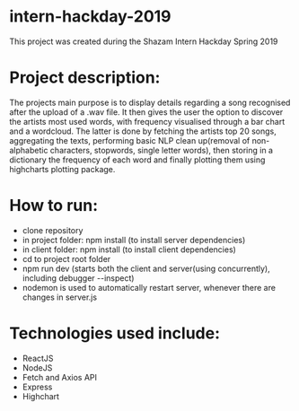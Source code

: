 # intern-hackday-2019
This project was created during the Shazam Intern Hackday Spring 2019

# Project description:
The projects main purpose is to display details regarding a song recognised after the upload of a .wav file.
It then gives the user the option to discover the artists most used words, with frequency visualised through a bar chart and a wordcloud. The latter is done by fetching the artists top 20 songs, aggregating the texts, performing basic NLP clean up(removal of non-alphabetic characters, stopwords, single letter words), then storing in a dictionary the frequency of each word and finally plotting them using highcharts plotting package.

# How to run:
- clone repository
- in project folder: npm install (to install server dependencies)
- in client folder: npm install (to install client dependencies)
- cd to project root folder
- npm run dev (starts both the client and server(using concurrently), including debugger --inspect)
- nodemon is used to automatically restart server, whenever there are changes in server.js

# Technologies used include:
- ReactJS
- NodeJS
- Fetch and Axios API
- Express
- Highchart


